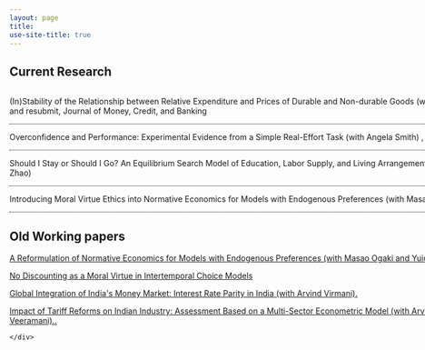 ```yaml
---
layout: page
title:
use-site-title: true
---
```


<style>

.content {width: 940px }


/* Smartphones (portrait and landscape) ----------- */
@media only screen 
and (min-device-width : 320px) 
and (max-device-width : 480px) {
/* Styles */

.content {width :300px;  !important;}

}


/* Create two unequal columns that floats next to each other */
.column {
  float: left;
  padding: 20px;
}




.left {
  width: 32%;
}

.right {
  width: 68%;
}

/* Clear floats after the columns */
.row:after {
  content: "";
  display: table;
  clear: both;
}


/* Responsive layout - makes the two columns stack on top of each other instead of next to each other */
@media screen and (max-width: 600px) {
  .column {
    width: 100%;
  }
}

.circular--square { border-radius: 50%; }


  container */
.responsive-two-column-grid {
    display:block;
}

/* columns */
.responsive-two-column-grid > * {
    padding:1rem;
}

/* tablet breakpoint */
@media (min-width:768px) {
    .responsive-two-column-grid {
        display: grid;
        grid-template-columns: 1fr 1fr;
    }
}



.first-column {
    width: 44%;
    padding:5px;
    float: left;
}

.second-column {
    width: 56%;
    padding: 5px;
    float: right;
}

@media only screen and (max-width: 800px) {

   .first-column {
        width: 100%;
        padding-bottom: 10px;
        float: none;
    }

    .second-column {
        width: 100%;
        padding-bottom: 10px;
        float: none;
    }
    
}

.show-text {
  position: relative;
  display: inline-block;
  border-bottom: 1px dotted black;
  width: 940px;
}



/* Smartphones (portrait and landscape) ----------- */
@media only screen 
and (min-device-width : 320px) 
and (max-device-width : 480px) {
/* Styles */

.show-text {width :300px;  !important;}

}

.show-text .hidden-text {
  visibility: hidden;
  width: 800px;
  background-color: #fff;
  color: black;
  font-size: 11pt;
  text-align: left;
  box-sizing: border-box;
  border: solid;
  border-radius: 6px;
  padding: 10px;
  
  /* Position the tooltip */
  position: absolute;
  z-index: 1;
  top: 70%;
  left:10%;
  margin-left: -60px;
}



/* Smartphones (portrait and landscape) ----------- */
@media only screen 
and (min-device-width : 320px) 
and (max-device-width : 480px) {
/* Styles */

.hidden-text {width :250px;  !important;}

}

.show-text:hover .hidden-text {
  visibility: visible;
}
}

</style>
<div class="content">
 <h2>Current Research</h2>
 
<div class="show-text">  <p>(In)Stability of the Relationship between Relative Expenditure and Prices of Durable and Non-durable Goods (with N. Kundan Kishor), revise and resubmit, Journal of Money, Credit, and Banking</p>
<span class="hidden-text"> <span style="background-color:lightgrey"><b> Abstract</b> </span> <br> Using an intertertemporal consumption model with non-separable preferences for nondurable and durable goods,
  we find evidence for a break in the intratemporal elas- ticity of substitution, the parameter capturing the long run equilibrium relationship between the two goods and their relative prices. During the
  period from 1959 to 1981, nondurable and durable goods were gross substitutes, with an estimated substitution elasticity greater than one. In contrast, in the post-1981 period this elasticity is less
  than one implying complementarity in the consumption of these two goods. This shift in the long run equilibrium relationship between the two goods also impacts adjustment dynamics. Although durable goods continue
  to dominate the error correction process, the size of adjustment is much smaller in the post-1981 period. Additionally, we find that the cyclical component of the durable goods consumption has also become more
  persistent over time. Our findings imply that a shock to durable goods spending, such as the COVID19 shock, would
  be more persistent due to a much slower adjustment towards equilibrium.</span>
</div>

<div class="show-text">	
  <p>Overconfidence and Performance: Experimental Evidence from a Simple Real-Effort Task (with Angela Smith) , under review</p>
  <span class="hidden-text"> <span style="background-color:lightgrey"><b> Abstract</b> </span> <br> Using a simple real-effort counting task and frequency-based forecast
elicitation, we document significant absolute and relative overconfidence
for a diverse subject pool. Consistent with the Dunning-Kruger effect,
an inverse relationship exists between task performance and overconfidence
such that low (high) performing individuals exhibit significantly
more (less) overconfidence. This relationship holds for absolute overconfidence
even after accounting for better-than-average effect and regression-to-the
mean and can potentially explain the lack of absolute overconfidence
reported in some economic studies. Further, we find negligible correlation
between our task-based measures and survey-based overconfidence measures
commonly used in psychology studies, indicating these two methodologies
may capture different behavioral phenomena. </span>
  </div>

<div class="show-text">	
  <p>  Should I Stay or Should I Go? An Equilibrium Search Model of Education, Labor Supply, and Living Arrangement Choices (with Min Qiang Zhao)</p>
 <span class="hidden-text"> <span style="background-color:lightgrey"><b> Abstract</b> </span> <br> Millennials are much more likely to be living with their parents when compared to Generation X
  and Baby Boomers. We propose an equilibrium search model where individuals make choices about education, labor supply, marriage, and living arrangement at different stages in their life. We calibrate our model to match key data moments for young adults in each of the three generations. Using our calibrated model we quantify the importance differences in economic conditions and preferences in accounting for the rising cohort trend in the proportion of young adults living with parents in the U.S. We find that rent-wage ratio, marriage probability, and utility gains from living with parents are all important drivers of generational differences in the propensity to live with parents. Economic turbulence, on the other hand, is not quantitatively important in explaining the cohort trend. We also find substantial heterogeneity in the relative importance of these factors across groups identified by education and employment status. </span>
  </div>


  <div class="show-text">	
  <p>  Introducing Moral Virtue Ethics into Normative Economics for Models with Endogenous Preferences (with Masao Ogaki)</p>
 <span class="hidden-text"> <span style="background-color:lightgrey"><b> Abstract</b> </span> <br>  An important role of normative economics is to provide an analytical framework to evaluate social states. Such an evaluation is based on value judgments derived from moral views of the members of the society. There exist three major approaches in normative ethics, which formalize many people's moral views. These are consequentialism that focuses on consequences of actions; deontology that focuses on moral duties, and virtue ethics has two important aspects: acquiring virtues and human flourishing that can be achieved by using virtues and abilities. Among these, formal analytical frameworks have been developed for important aspects of consequentialism, deontology, and the flourishing aspect of virtue ethics. However, normative economics does not have a formal analytical framework for the learning aspect of virtue ethics. In this paper we develop such a framework for models with endogenous preferences. We apply this framework to a rational addiction model and an intergenerational altruism model. We find that introduction of virtue ethics can lead to very different policy recommendations than those based solely on welfarism where emphasis is on maximizing social welfare functions. Importantly, in contrast to the commonly held view, we find that incorporating virtue ethics into normative economic analysis may not always lead to greater government interventions.
 </span>
  </div>


 
<h2> Old Working papers </h2>

 <p> <a href="http://www.imes.boj.or.jp/research/papers/english/14-E-02.pdf" target="_blank">A Reformulation of Normative Economics for Models with Endogenous Preferences (with Masao Ogaki and Yuichi Yaguchi).</a></p>
  <p> <a href="http://ies.keio.ac.jp/data/pdf/en/2014-003.pdf" target="_blank">No Discounting as a Moral Virtue in Intertemporal Choice Models</a></p>
<p> <a href="http://www.icrier.org/pdf/wp164.pdf" target="_blank">Global Integration of India's Money Market: Interest Rate Parity in India (with Arvind Virmani). </a></p>
<p> <a href="http://www.icrier.org/pdf/wp135.pdf" target="_blank">Impact of Tariff Reforms on Indian Industry: Assessment Based on a Multi-Sector Econometric Model (with Arvind Virmani, B. N. Goldar, and C Veeramani).. </a></p>

	</div>